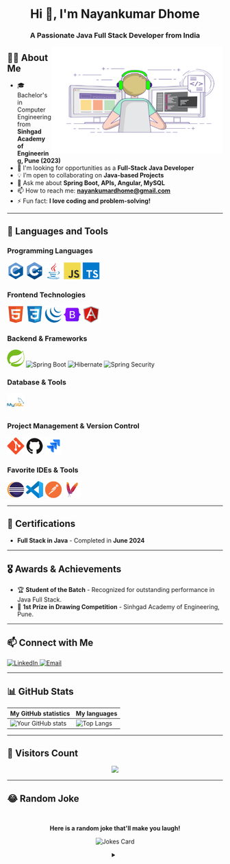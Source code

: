 <h1 align="center">Hi 👋, I'm Nayankumar Dhome</h1>
<h3 align="center">A Passionate Java Full Stack Developer from India</h3>

<img align="right" height="250" width="400" src="https://raw.githubusercontent.com/mikonoid/mikonoid/main/images/gifs/coder3.gif" />

## 🙋‍♂️ About Me
- 🎓 Bachelor's in Computer Engineering from **Sinhgad Academy of Engineering, Pune (2023)**
- 🚀 I'm looking for opportunities as a **Full-Stack Java Developer**
- 💡 I’m open to collaborating on **Java-based Projects**
- 💬 Ask me about **Spring Boot, APIs, Angular, MySQL**
- 📫 How to reach me: **[nayankumardhome@gmail.com](mailto:nayankumardhome@gmail.com)**
- ⚡ Fun fact: **I love coding and problem-solving!**

---

## 🚀 Languages and Tools

### **Programming Languages**
<p>
  <img src="https://raw.githubusercontent.com/devicons/devicon/master/icons/c/c-original.svg" alt="C" width="40" height="40"/>
  <img src="https://raw.githubusercontent.com/devicons/devicon/master/icons/cplusplus/cplusplus-original.svg" alt="C++" width="40" height="40"/>
  <img src="https://raw.githubusercontent.com/devicons/devicon/master/icons/java/java-original.svg" alt="Java" width="40" height="40"/>
  <img src="https://raw.githubusercontent.com/devicons/devicon/master/icons/javascript/javascript-original.svg" alt="JavaScript" width="40" height="40"/>
  <img src="https://raw.githubusercontent.com/devicons/devicon/master/icons/typescript/typescript-original.svg" alt="TypeScript" width="40" height="40"/>
</p>

### **Frontend Technologies**
<p>
  <img src="https://raw.githubusercontent.com/devicons/devicon/master/icons/html5/html5-original.svg" alt="HTML5" width="40" height="40"/>
  <img src="https://raw.githubusercontent.com/devicons/devicon/master/icons/css3/css3-original.svg" alt="CSS3" width="40" height="40"/>
  <img src="https://raw.githubusercontent.com/devicons/devicon/master/icons/jquery/jquery-original.svg" alt="jQuery" width="40" height="40"/>
  <img src="https://raw.githubusercontent.com/devicons/devicon/master/icons/bootstrap/bootstrap-original.svg" alt="Bootstrap" width="40" height="40"/>
  <img src="https://raw.githubusercontent.com/devicons/devicon/master/icons/angularjs/angularjs-original.svg" alt="Angular" width="40" height="40"/>
</p>

### **Backend & Frameworks**
<p>
  <img src="https://raw.githubusercontent.com/devicons/devicon/master/icons/spring/spring-original.svg" alt="Spring" width="40" height="40"/>
  <img src="https://i.postimg.cc/q701C56G/spring-boot-logo.png" alt="Spring Boot" width="40" height="40"/>
  <img src="https://www.vectorlogo.zone/logos/hibernate/hibernate-icon.svg" alt="Hibernate" width="40" height="40"/>
  <img src="https://www.javacodegeeks.com/wp-content/uploads/2014/07/spring-security-project.png.webp" alt="Spring Security" width="40" height="40"/>
</p>

### **Database & Tools**
<p>
  <img src="https://raw.githubusercontent.com/devicons/devicon/master/icons/mysql/mysql-original-wordmark.svg" alt="MySQL" width="40" height="40"/>
</p>

### **Project Management & Version Control**
<p>
  <img src="https://raw.githubusercontent.com/devicons/devicon/master/icons/git/git-original.svg" alt="Git" width="40" height="40"/>
  <img src="https://raw.githubusercontent.com/devicons/devicon/master/icons/github/github-original.svg" alt="GitHub" width="40" height="40"/>
  <img src="https://raw.githubusercontent.com/devicons/devicon/master/icons/jira/jira-original.svg" alt="JIRA" width="40" height="40"/>
</p>

### **Favorite IDEs & Tools**
<p>
  <img src="https://raw.githubusercontent.com/devicons/devicon/master/icons/eclipse/eclipse-original.svg" alt="Eclipse" width="40" height="40"/>
  <img src="https://raw.githubusercontent.com/devicons/devicon/master/icons/vscode/vscode-original.svg" alt="VS Code" width="40" height="40"/>
  <img src="https://raw.githubusercontent.com/devicons/devicon/master/icons/postman/postman-original.svg" alt="Postman" width="40" height="40"/>
  <img src="https://raw.githubusercontent.com/devicons/devicon/master/icons/maven/maven-original.svg" alt="Maven" width="40" height="40"/>
</p>

---

## 📜 Certifications
- **Full Stack in Java** - Completed in **June 2024**

---

## 🎖️ Awards & Achievements
- 🏆 **Student of the Batch** - Recognized for outstanding performance in Java Full Stack.
- 🎨 **1st Prize in Drawing Competition** - Sinhgad Academy of Engineering, Pune.

---

## 📫 Connect with Me
<p>
  <a href="https://www.linkedin.com/in/nayankumar-dhome/" target="_blank">
    <img src="https://img.shields.io/badge/LinkedIn-0077B5?style=for-the-badge&logo=linkedin&logoColor=white" alt="LinkedIn"/>
  </a>
  <a href="mailto:nayankumardhome@gmail.com" target="_blank">
    <img src="https://img.shields.io/badge/Email-D14836?style=for-the-badge&logo=gmail&logoColor=white" alt="Email"/>
  </a>
</p>

---

## 📊 GitHub Stats
| My GitHub statistics | My languages |
| - | - |
| ![Your GitHub stats](https://github-readme-stats.vercel.app/api?username=Nayankumardhome&show_icons=true&theme=dark&hide_title=true) | ![Top Langs](https://github-readme-stats.vercel.app/api/top-langs/?username=Nayankumardhome&show_icons=true&theme=dark&layout=compact&hide_title=true) 

---

## 👀 Visitors Count
<p align="center">
  <img src="https://profile-counter.glitch.me/{Nayankumardhome}/count.svg" />
</p>

---

## 😂 Random Joke
<div align="center">
  <br>
  <p align="center"><b> Here is a random joke that'll make you laugh!</b></p>
  
  ![Jokes Card](https://readme-jokes.vercel.app/api)
  
  <details>
    <summary align="center"> </summary>
    <p align ="center"> Refresh page to load a new joke</p>
  </details>
  <br>
</div>
